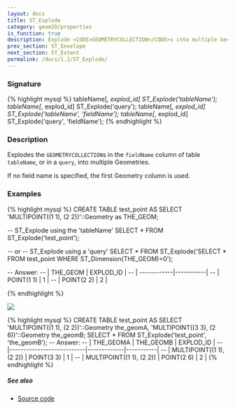 ```yaml
---
layout: docs
title: ST_Explode
category: geom2D/properties
is_function: true
description: Explode <CODE>GEOMETRYCOLLECTION</CODE>s into multiple Geometries
prev_section: ST_Envelope
next_section: ST_Extent
permalink: /docs/1.2/ST_Explode/
---
```


### Signature

{% highlight mysql %}
tableName[*, explod_id] ST_Explode('tableName');
tableName[*, explod_id] ST_Explode('query');
tableName[*, explod_id] ST_Explode('tableName', 'fieldName');
tableName[*, explod_id] ST_Explode('query', 'fieldName');
{% endhighlight %}

### Description
Explodes the `GEOMETRYCOLLECTION`s in the `fieldName` column of table `tableName`, or in a `query`, into multiple Geometries.

If no field name is specified, the first Geometry column is used.

### Examples

{% highlight mysql %}
CREATE TABLE test_point AS SELECT
    'MULTIPOINT((1 1), (2 2))'::Geometry as THE_GEOM;

-- ST_Explode using the 'tableName'
SELECT * FROM ST_Explode('test_point');

-- or
-- ST_Explode using a 'query'
SELECT * FROM ST_Explode('SELECT * FROM test_point 
                          WHERE ST_Dimension(THE_GEOM)=0');

-- Answer:
--    |   THE_GEOM  | EXPLOD_ID |
--    | ------------|-----------|
--    | POINT(1 1)  |     1     |
--    | POINT(2 2)  |     2     |

{% endhighlight %}

<img class="displayed" src="../ST_Explode.png"/>

{% highlight mysql %}
CREATE TABLE test_point AS SELECT
    'MULTIPOINT((1 1), (2 2))'::Geometry the_geomA,
    'MULTIPOINT((3 3), (2 6))'::Geometry the_geomB;
SELECT * FROM ST_Explode('test_point', 'the_geomB');
-- Answer:
--    |         THE_GEOMA         | THE_GEOMB   | EXPLOD_ID |
--    |---------------------------|-------------|-----------|
--    | MULTIPOINT((1 1), (2 2))  | POINT(3 3)  |      1    |
--    | MULTIPOINT((1 1), (2 2))  | POINT(2 6)  |      2    |
{% endhighlight %}

##### See also

* <a href="https://github.com/orbisgis/h2gis/blob/v1.2.4/h2spatial-ext/src/main/java/org/h2gis/h2spatialext/function/spatial/properties/ST_Explode.java" target="_blank">Source code</a>
